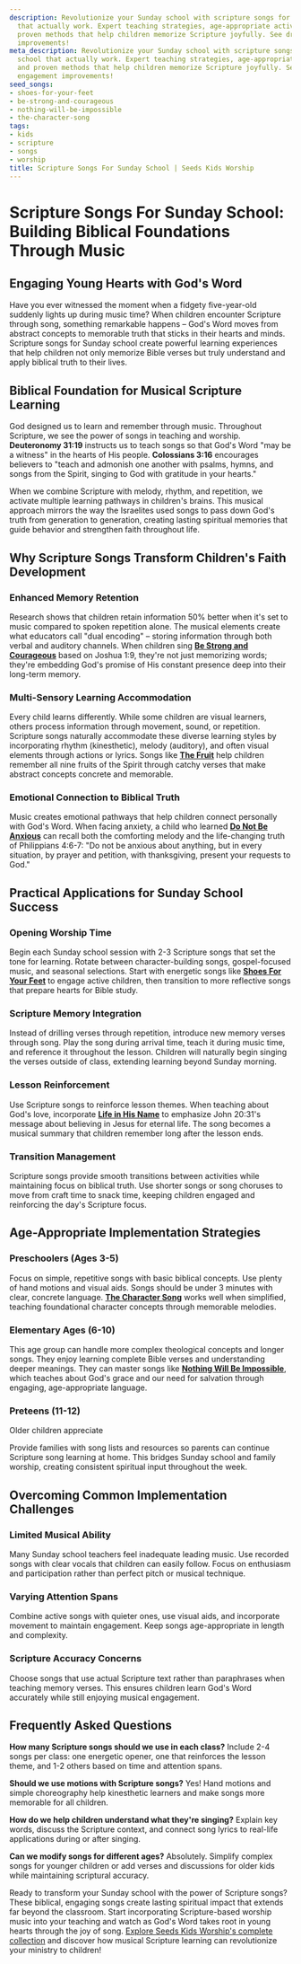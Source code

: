 ```yaml
---
description: Revolutionize your Sunday school with scripture songs for sunday school
  that actually work. Expert teaching strategies, age-appropriate activities, and
  proven methods that help children memorize Scripture joyfully. See dramatic engagement
  improvements!
meta_description: Revolutionize your Sunday school with scripture songs for sunday
  school that actually work. Expert teaching strategies, age-appropriate activities,
  and proven methods that help children memorize Scripture joyfully. See dramatic
  engagement improvements!
seed_songs:
- shoes-for-your-feet
- be-strong-and-courageous
- nothing-will-be-impossible
- the-character-song
tags:
- kids
- scripture
- songs
- worship
title: Scripture Songs For Sunday School | Seeds Kids Worship
---
```

# Scripture Songs For Sunday School: Building Biblical Foundations Through Music

## Engaging Young Hearts with God's Word

Have you ever witnessed the moment when a fidgety five-year-old suddenly lights up during music time? When children encounter Scripture through song, something remarkable happens – God's Word moves from abstract concepts to memorable truth that sticks in their hearts and minds. Scripture songs for Sunday school create powerful learning experiences that help children not only memorize Bible verses but truly understand and apply biblical truth to their lives.

## Biblical Foundation for Musical Scripture Learning

God designed us to learn and remember through music. Throughout Scripture, we see the power of songs in teaching and worship. **Deuteronomy 31:19** instructs us to teach songs so that God's Word "may be a witness" in the hearts of His people. **Colossians 3:16** encourages believers to "teach and admonish one another with psalms, hymns, and songs from the Spirit, singing to God with gratitude in your hearts."

When we combine Scripture with melody, rhythm, and repetition, we activate multiple learning pathways in children's brains. This musical approach mirrors the way the Israelites used songs to pass down God's truth from generation to generation, creating lasting spiritual memories that guide behavior and strengthen faith throughout life.

## Why Scripture Songs Transform Children's Faith Development

### Enhanced Memory Retention

Research shows that children retain information 50% better when it's set to music compared to spoken repetition alone. The musical elements create what educators call "dual encoding" – storing information through both verbal and auditory channels. When children sing **[Be Strong and Courageous](https://seedskidsworship.com/product/be-strong-and-courageous-joshua-19-2/)** based on Joshua 1:9, they're not just memorizing words; they're embedding God's promise of His constant presence deep into their long-term memory.

### Multi-Sensory Learning Accommodation

Every child learns differently. While some children are visual learners, others process information through movement, sound, or repetition. Scripture songs naturally accommodate these diverse learning styles by incorporating rhythm (kinesthetic), melody (auditory), and often visual elements through actions or lyrics. Songs like **[The Fruit](https://seedskidsworship.com/product/the-fruit-galatians-516-22-2/)** help children remember all nine fruits of the Spirit through catchy verses that make abstract concepts concrete and memorable.

### Emotional Connection to Biblical Truth

Music creates emotional pathways that help children connect personally with God's Word. When facing anxiety, a child who learned **[Do Not Be Anxious](https://seedskidsworship.com/product/do-not-be-anxious-philippians-46-7-2/)** can recall both the comforting melody and the life-changing truth of Philippians 4:6-7: "Do not be anxious about anything, but in every situation, by prayer and petition, with thanksgiving, present your requests to God."

## Practical Applications for Sunday School Success

### Opening Worship Time

Begin each Sunday school session with 2-3 Scripture songs that set the tone for learning. Rotate between character-building songs, gospel-focused music, and seasonal selections. Start with energetic songs like **[Shoes For Your Feet](https://seedskidsworship.com/product/shoes-for-your-feet-ephesians-614-15-2/)** to engage active children, then transition to more reflective songs that prepare hearts for Bible study.

### Scripture Memory Integration

Instead of drilling verses through repetition, introduce new memory verses through song. Play the song during arrival time, teach it during music time, and reference it throughout the lesson. Children will naturally begin singing the verses outside of class, extending learning beyond Sunday morning.

### Lesson Reinforcement

Use Scripture songs to reinforce lesson themes. When teaching about God's love, incorporate **[Life in His Name](https://seedskidsworship.com/product/life-in-his-name-john-2031/)** to emphasize John 20:31's message about believing in Jesus for eternal life. The song becomes a musical summary that children remember long after the lesson ends.

### Transition Management

Scripture songs provide smooth transitions between activities while maintaining focus on biblical truth. Use shorter songs or song choruses to move from craft time to snack time, keeping children engaged and reinforcing the day's Scripture focus.

## Age-Appropriate Implementation Strategies

### Preschoolers (Ages 3-5)

Focus on simple, repetitive songs with basic biblical concepts. Use plenty of hand motions and visual aids. Songs should be under 3 minutes with clear, concrete language. **[The Character Song](https://seedskidsworship.com/product/the-character-song-romans-51-5-2/)** works well when simplified, teaching foundational character concepts through memorable melodies.

### Elementary Ages (6-10)

This age group can handle more complex theological concepts and longer songs. They enjoy learning complete Bible verses and understanding deeper meanings. They can master songs like **[Nothing Will Be Impossible](https://seedskidsworship.com/product/nothing-will-be-impossible-luke-135-37-2/)**, which teaches about God's grace and our need for salvation through engaging, age-appropriate language.

### Preteens (11-12)

Older children appreciate

Provide families with song lists and resources so parents can continue Scripture song learning at home. This bridges Sunday school and family worship, creating consistent spiritual input throughout the week.

## Overcoming Common Implementation Challenges

### Limited Musical Ability

Many Sunday school teachers feel inadequate leading music. Use recorded songs with clear vocals that children can easily follow. Focus on enthusiasm and participation rather than perfect pitch or musical technique.

### Varying Attention Spans

Combine active songs with quieter ones, use visual aids, and incorporate movement to maintain engagement. Keep songs age-appropriate in length and complexity.

### Scripture Accuracy Concerns

Choose songs that use actual Scripture text rather than paraphrases when teaching memory verses. This ensures children learn God's Word accurately while still enjoying musical engagement.

## Frequently Asked Questions

**How many Scripture songs should we use in each class?**
Include 2-4 songs per class: one energetic opener, one that reinforces the lesson theme, and 1-2 others based on time and attention spans.

**Should we use motions with Scripture songs?**
Yes! Hand motions and simple choreography help kinesthetic learners and make songs more memorable for all children.

**How do we help children understand what they're singing?**
Explain key words, discuss the Scripture context, and connect song lyrics to real-life applications during or after singing.

**Can we modify songs for different ages?**
Absolutely. Simplify complex songs for younger children or add verses and discussions for older kids while maintaining scriptural accuracy.

Ready to transform your Sunday school with the power of Scripture songs? These biblical, engaging songs create lasting spiritual impact that extends far beyond the classroom. Start incorporating Scripture-based worship music into your teaching and watch as God's Word takes root in young hearts through the joy of song. [Explore Seeds Kids Worship's complete collection](https://seedskidsworship.com/) and discover how musical Scripture learning can revolutionize your ministry to children!

<script type="application/ld+json">
{
  "@context": "https://schema.org",
  "@type": "Article",
  "headline": "Scripture Songs For Sunday School",
  "author": {
    "@type": "Organization",
    "name": "Seeds Kids Worship"
  },
  "publisher": {
    "@type": "Organization",
    "name": "Seeds Kids Worship",
    "logo": {
      "@type": "ImageObject",
      "url": "https://seedskidsworship.com/logo.png"
    }
  },
  "datePublished": "2025-09-08T10:42:00.586170",
  "dateModified": "2025-09-08T10:42:00.586355",
  "description": "Revolutionize your Sunday school with scripture songs for sunday school that actually work. Expert teaching strategies, age-appropriate activities, and proven m",
  "mainEntityOfPage": {
    "@type": "WebPage",
    "@id": "https://seedskidsworship.com/activities/scripture-songs-for-sunday-school/"
  }
}
</script>

<script type="application/ld+json">
{
  "@context": "https://schema.org",
  "@type": "Product",
  "name": "Shoes For Your Feet",
  "description": "Dynamic song about having feet fitted with gospel readiness from the armor of God passage Ephesians 6:14-15",
  "url": "https://seedskidsworship.com/product/shoes-for-your-feet-ephesians-614-15-2/",
  "brand": {
    "@type": "Brand",
    "name": "Seeds Kids Worship"
  },
  "category": "Children's Christian Music",
  "album": "The Armor Of God"
}
</script>

<script type="application/ld+json">
{
  "@context": "https://schema.org",
  "@type": "Product",
  "name": "Be Strong and Courageous",
  "description": "Encouraging song about courage and strength knowing God is always with us",
  "url": "https://seedskidsworship.com/product/be-strong-and-courageous-joshua-19-2/",
  "brand": {
    "@type": "Brand",
    "name": "Seeds Kids Worship"
  },
  "category": "Children's Christian Music",
  "album": "I Am With You"
}
</script>

<script type="application/ld+json">
{
  "@context": "https://schema.org",
  "@type": "Product",
  "name": "Nothing Will Be Impossible",
  "description": "Catchy song teaching that no one is righteous on their own (Psalm 14:2–3), pointing listeners to their need for God's grace.",
  "url": "https://seedskidsworship.com/product/nothing-will-be-impossible-luke-135-37-2/",
  "brand": {
    "@type": "Brand",
    "name": "Seeds Kids Worship"
  },
  "category": "Children's Christian Music",
